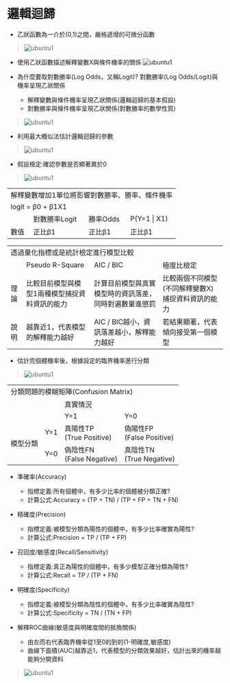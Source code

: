 # 邏輯迴歸

*   乙狀函數為一介於(0,1)之間，嚴格遞增的可微分函數
> ![ubuntu1](../master/images/LR1.png)

*   使用乙狀函數描述解釋變數X與條件機率的關係
![ubuntu1](../master/images/LR2.png)

* 為什麼要取對數勝率(Log Odds，又稱Logit)? 對數勝率(Log Odds/Logit)與機率呈現乙狀關係
  * 解釋變數與條件機率呈現乙狀關係(邏輯迴歸的基本假設)
  * 對數勝率與條件機率呈現乙狀關係(對數勝率的數學性質)
> ![ubuntu1](../master/images/LR3.png)

*   利用最大概似法估計邏輯迴歸的參數
> ![ubuntu1](../master/images/LR4.png)

*   假設檢定:確認參數是否顯著異於0
> ![ubuntu1](../master/images/LR5.png)

<table>
    <tr>
        <td colspan="4">解釋變數增加1單位將影響對數勝率、勝率、條件機率</td>	
	</tr>
    <tr>
        <td colspan="4">logit = β0 + β1X1</td>	
	</tr>	
    <tr>
	    <td></td>
        <td>對數勝率Logit</td>	 
        <td>勝率Odds</td>
		<td>P(Y=1 | X1)</td>
    </tr>	
    <tr>
	    <td>數值</td>
        <td>正比β1</td>	 
        <td>正比β1</td>
		<td>正比β1</td>
    </tr>		
</table>

<table>
    <tr>
        <td colspan="4">透過量化指標或是統計檢定進行模型比較</td>	
	</tr>
    <tr>
	    <td></td>
        <td>Pseudo R-Square</td>	 
        <td>AIC / BIC</td>
		<td>極度比檢定</td>
    </tr>	
    <tr>
	    <td>理論</td>
        <td>比較目前模型與模型1兩種模型捕捉資料資訊的能力</td>	 
        <td>計算目前模型與真實模型時的資訊落差，同時對遍數量進懲罰</td>
		<td>比較兩個不同模型(不同解釋變數X)捕捉資料資訊的能力</td>
    </tr>
    <tr>
	    <td>說明</td>
        <td>越靠近1，代表模型的解釋能力越好</td>	 
        <td>AIC / BIC越小，資訊落差越小，解釋能力越好</td>
		<td>若結果顯著，代表傾向接受第一個模型</td>
    </tr>	
</table>

*   估計完個體機率後，根據設定的臨界機率進行分類
> ![ubuntu1](../master/images/LR6.png)

<table>
    <tr>
        <td colspan="4">分類問題的模糊矩陣(Confusion Matrix)</td>	
	</tr>
    <tr>
	    <td></td>
		<td></td>
        <td colspan="2">真實情況</td>	 
    </tr>	
    <tr>
	    <td></td>
		<td></td>	
        <td>Y=1</td>	 
        <td>Y=0</td>
    </tr>	
    <tr>
	    <td rowspan="2">模型分類</td>
        <td>Y=1</td>	 
        <td>真陽性TP<br>(True Positive)</td>
		<td>偽陽性FP<br>(False Positive)</td>
    </tr>
    <tr>
        <td>Y=0</td>	 
        <td>偽陰性FN<br>(False Negative)</td>
		<td>真陰性TN<br>(True Negative)</td>
    </tr>	
</table> 
 
* 準確率(Accuracy)
  * 指標定義:所有個體中，有多少比率的個體被分類正確?
  * 計算公式:Accuracy = (TP + TN) / (TP + FP + TN + FN)
* 精確度(Precision)
  * 指標定義:被模型分類為陽性的個體中，有多少比率確實為陽性?
  * 計算公式:Precision = TP / (TP + FP)
* 召回度/敏感度(Recall/Sensitivity)
  * 指標定義:真正為陽性的個體中，有多少模型正確分類為陽性?
  * 計算公式:Recall = TP / (TP + FN) 
* 明確度(Specificity)
  * 指標定義:被模型分類為陰性的個體中，有多少比率確實為陰性?
  * 計算公式:Specificity = TN / (TN + FP) 
  
* 解釋ROC曲線(敏感度與明確度間的抵換關係) 
  * 由左而右代表臨界機率從1至0的到的(1-明確度,敏感度)
  * 曲線下面積(AUC)越靠近1，代表模型的分類效果越好，估計出來的機率越能夠分開資料
> ![ubuntu1](../master/images/LR7.png)  
